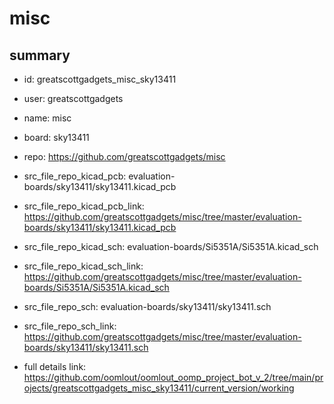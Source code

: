# misc
 
## summary 
* id: greatscottgadgets_misc_sky13411
* user: greatscottgadgets
* name: misc
* board: sky13411
* repo: https://github.com/greatscottgadgets/misc
* src_file_repo_kicad_pcb: evaluation-boards/sky13411/sky13411.kicad_pcb
* src_file_repo_kicad_pcb_link: https://github.com/greatscottgadgets/misc/tree/master/evaluation-boards/sky13411/sky13411.kicad_pcb
* src_file_repo_kicad_sch: evaluation-boards/Si5351A/Si5351A.kicad_sch
* src_file_repo_kicad_sch_link: https://github.com/greatscottgadgets/misc/tree/master/evaluation-boards/Si5351A/Si5351A.kicad_sch

* src_file_repo_sch: evaluation-boards/sky13411/sky13411.sch
* src_file_repo_sch_link: https://github.com/greatscottgadgets/misc/tree/master/evaluation-boards/sky13411/sky13411.sch
* full details link: https://github.com/oomlout/oomlout_oomp_project_bot_v_2/tree/main/projects/greatscottgadgets_misc_sky13411/current_version/working  







